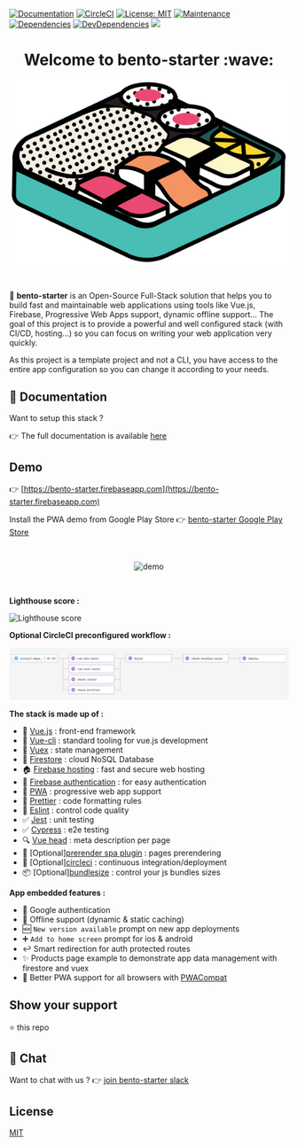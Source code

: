 [![Documentation](https://img.shields.io/badge/documentation-yes-brightgreen.svg)](https://bento-starter.netlify.com/)
[![CircleCI](https://circleci.com/gh/kefranabg/bento-starter/tree/master.svg?style=svg&circle-token=f311e2320782a12321a769faa2ef1d3cdf5e1a10)](https://circleci.com/gh/kefranabg/bento-starter/tree/master)
[![License: MIT](https://img.shields.io/badge/License-MIT-yellow.svg)](https://github.com/kefranabg/bento-starter/blob/master/LICENSE)
[![Maintenance](https://img.shields.io/badge/Maintained%3F-yes-green.svg)](https://GitHub.com/vuesion/vuesion/graphs/commit-activity)
[![Dependencies](https://img.shields.io/david/kefranabg/bento-starter.svg)](https://david-dm.org/kefranabg/bento-starter)
[![DevDependencies](https://img.shields.io/david/dev/kefranabg/bento-starter.svg)](https://david-dm.org/kefranabg/bento-starter?type=dev)
<a href="https://join.slack.com/t/bento-starter/shared_invite/enQtNjE5OTI5MzQyMTE3LTVjYjM3YjMzMGQ4NjgzYzY5YWMwNDkyY2VmMzg4ODg0OTkwZDRhMzg3OWU0MGY1MGYwMmVjYThiMmU2YzBjODY" target="_blank"><img src="https://home-assistant.io/images/supported_brands/slack.png" height="20px" /></a> 

<h1 align="center">Welcome to bento-starter :wave:</h1>

<p align="center">
  <img src="https://raw.githubusercontent.com/kefranabg/bento-starter/master/src/assets/img/bento-starter.svg?sanitize=true" alt="Bento-starter"/>
</p>

<br />

:bento: **bento-starter** is an Open-Source Full-Stack solution that helps you to build fast and maintainable web applications using tools like Vue.js, Firebase, Progressive Web Apps support, dynamic offline support... The goal of this project is to provide a powerful and well configured stack (with CI/CD, hosting...) so you can focus on writing your web application very quickly.

As this project is a template project and not a CLI, you have access to the entire app configuration so you can change it according to your needs.

## :book: Documentation

Want to setup this stack ?

:point_right: The full documentation is available [here](https://bento-starter.netlify.com/)

## Demo

:point_right: [https://bento-starter.firebaseapp.com](https://bento-starter.firebaseapp.com)

Install the PWA demo from Google Play Store :point_right: [bento-starter Google Play Store](https://play.google.com/store/apps/details?id=com.bentostarter.bentostarterdemo)

<br />

<p align="center">
  <img src="https://user-images.githubusercontent.com/9840435/56022522-30ba0980-5d0c-11e9-8c61-23a9f91a926f.gif" alt="demo"/>
</p>

<br />

**Lighthouse score :**

![Lighthouse score](https://raw.githubusercontent.com/kefranabg/bento-starter/master/resources/lighthouse-score-report.jpg)

**Optional CircleCI preconfigured workflow :**

![CI Workflow](https://raw.githubusercontent.com/kefranabg/bento-starter/master/resources/ci-workflow.jpg)

**The stack is made up of :**

- :metal: [Vue.js](https://vuejs.org/) : front-end framework
- :wrench: [Vue-cli](https://cli.vuejs.org/) : standard tooling for vue.js development
- :repeat: [Vuex](https://vuex.vuejs.org/) : state management
- :floppy_disk: [Firestore](https://firebase.google.com/products/firestore/) : cloud NoSQL Database
- :house: [Firebase hosting](https://firebase.google.com/products/hosting/) : fast and secure web hosting
- :bust_in_silhouette: [Firebase authentication](https://firebase.google.com/products/firestore/) : for easy authentication
- :iphone: [PWA](https://www.npmjs.com/package/@vue/cli-plugin-pwa) : progressive web app support
- :lipstick: [Prettier](https://prettier.io/) : code formatting rules
- :rotating_light: [Eslint](https://eslint.org/) : control code quality
- :white_check_mark: [Jest](https://jestjs.io/) : unit testing
- :white_check_mark: [Cypress](https://www.cypress.io/) : e2e testing
- :mag: [Vue head](https://github.com/ktquez/vue-head) : meta description per page
- :page_facing_up: [Optional][prerender spa plugin](https://github.com/chrisvfritz/prerender-spa-plugin) : pages prerendering
- :green_heart: [Optional][circleci](https://circleci.com/) : continuous integration/deployment
- :package: [Optional][bundlesize](https://github.com/siddharthkp/bundlesize) : control your js bundles sizes

**App embedded features :**

- :bust_in_silhouette: Google authentication
- :mobile_phone_off: Offline support (dynamic & static caching)
- :new: `New version available` prompt on new app deployments
- :heavy_plus_sign: `Add to home screen` prompt for ios & android
- :leftwards_arrow_with_hook: Smart redirection for auth protected routes
- :sparkles: Products page example to demonstrate app data management with firestore and vuex
- :muscle: Better PWA support for all browsers with [PWACompat](https://github.com/GoogleChromeLabs/pwacompat)

## Show your support

⭐️ this repo

## 💬 Chat

Want to chat with us  ? 👉 [join bento-starter slack](https://join.slack.com/t/bento-starter/shared_invite/enQtNjE5OTI5MzQyMTE3LTVjYjM3YjMzMGQ4NjgzYzY5YWMwNDkyY2VmMzg4ODg0OTkwZDRhMzg3OWU0MGY1MGYwMmVjYThiMmU2YzBjODY)

## License

[MIT](https://opensource.org/licenses/MIT)